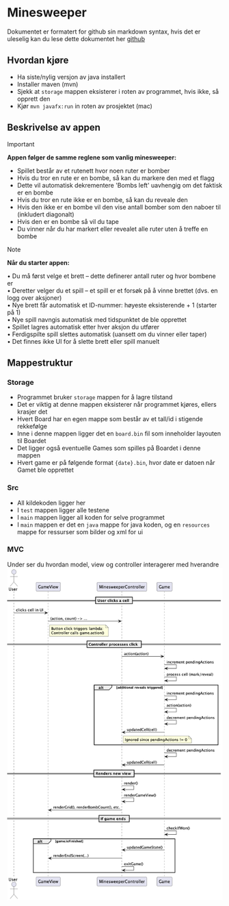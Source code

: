 # Minesweeper

Dokumentet er formatert for github sin markdown syntax, hvis det er uleselig kan du lese dette dokumentet her [github](https://github.com/HN05/Minesweeper)

## Hvordan kjøre
- Ha siste/nylig versjon av java installert
- Installer maven (mvn)
- Sjekk at `storage` mappen eksisterer i roten av programmet, hvis ikke, så opprett den
- Kjør `mvn javafx:run` in roten av prosjektet (mac)

## Beskrivelse av appen

> [!IMPORTANT]
> **Appen følger de samme reglene som vanlig minesweeper:**
> - Spillet består av et rutenett hvor noen ruter er bomber
> - Hvis du tror en rute er en bombe, så kan du markere den med et flagg
> - Dette vil automatisk dekrementere 'Bombs left' uavhengig om det faktisk er en bombe
> - Hvis du tror en rute ikke er en bombe, så kan du reveale den
> - Hvis den ikke er en bombe vil den vise antall bomber som den naboer til (inkludert diagonalt)
> - Hvis den er en bombe så vil du tape
> - Du vinner når du har markert eller revealet alle ruter uten å treffe en bombe

> [!NOTE]
> **Når du starter appen:**
>
> • Du må først velge et brett – dette definerer antall ruter og hvor bombene er  
> • Deretter velger du et spill – et spill er et forsøk på å vinne brettet (dvs. en logg over aksjoner)  
> • Nye brett får automatisk et ID-nummer: høyeste eksisterende + 1 (starter på 1)  
> • Nye spill navngis automatisk med tidspunktet de ble opprettet  
> • Spillet lagres automatisk etter hver aksjon du utfører  
> • Ferdigspilte spill slettes automatisk (uansett om du vinner eller taper)  
> • Det finnes ikke UI for å slette brett eller spill manuelt

## Mappestruktur

### Storage
- Programmet bruker `storage` mappen for å lagre tilstand
- Det er viktig at denne mappen eksisterer når programmet kjøres, ellers krasjer det
- Hvert Board har en egen mappe som består av et tall/id i stigende rekkefølge
- Inne i denne mappen ligger det en `board.bin` fil som inneholder layouten til Boardet
- Det ligger også eventuelle Games som spilles på Boardet i denne mappen
- Hvert game er på følgende format `{date}.bin`, hvor date er datoen når Gamet ble opprettet

### Src
- All kildekoden ligger her
- I `test` mappen ligger alle testene
- I `main` mappen ligger all koden for selve programmet
- I `main` mappen er det en `java` mappe for java koden, og en `resources` mappe for ressurser som bilder og xml for ui


### MVC
Under ser du hvordan model, view og controller interagerer med hverandre
![Sekvensdiagram av mvc](mvc.png)


